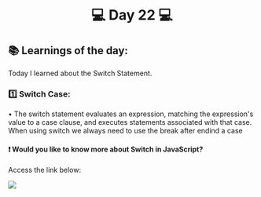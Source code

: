 <h1 align="center">💻 Day 22 💻</h1>

<h2>📚 Learnings of the day:</h2>
<p>Today I learned about the Switch Statement.</p>

<h3>1️⃣ Switch Case: </h3>
<p>• The switch statement evaluates an expression, matching the expression's value to a case clause, and executes statements associated with that case. When using switch we always need to use the break after endind a case </p>

<h4>❗ Would you like to know more about Switch in JavaScript?</h4>
<p> Access the link below:</p>
<a href="https://developer.mozilla.org/en-US/docs/Web/JavaScript/Reference/Statements/switch">
<img src="https://img.shields.io/static/v1?label=USE&message=SWITCH&color=f0d500&style=for-the-badge"/>
</a>

